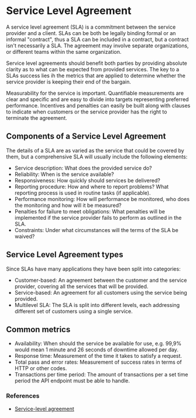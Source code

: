 # Service Level Agreement

A service level agreement (SLA) is a commitment between the service provider and a client. SLAs can be both be legally binding formal or an informal "contract", thus a SLA can be included in a contract, but a contract isn't necessarily a SLA. The agreement may involve separate organizations, or different teams within the same organization.

Service level agreements should benefit both parties by providing absolute clarity as to what can be expected from provided services. The key to a SLAs success lies ih the metrics that are applied to determine whether the service provider is keeping their end of the bargain.

Measurability for the service is important. Quantifiable measurements are clear and specific and are easy to divide into targets representing preferred performance. Incentives and penalties can easily be built along with clauses to indicate when customers or the service provider has the right to terminate the agreement.

## Components of a Service Level Agreement

The details of a SLA are as varied as the service that could be covered by them, but a comprehensive SLA will usually include the following elements:

- Service description: What does the provided service do?
- Reliability: When is the service available?
- Responsiveness: How quickly should services be delivered?
- Reporting procedure: How and where to report problems? What reporting process is used in routine tasks (if applicable).
- Performance monitoring: How will performance be monitored, who does the monitoring and how will it be measured?
- Penalties for failure to meet obligations: What penalties will be implemented if the service provider fails to perform as outlined in the SLA.
- Constraints: Under what circumstances will the terms of the SLA be waived?

## Service Level Agreement types

Since SLAs have many applications they have been split into categories:

- Customer-based: An agreement between the customer and the service provider, covering all the services that will be provided.
- Service-based: An agreement for all customers using the service being provided.
- Multilevel SLA: The SLA is split into different levels, each addressing different set of customers using a single service.

## Common metrics

- Availability: When should the service be available for use, e.g. 99,9% would mean 1 minute and 26 seconds of downtime allowed per day.
- Response time: Measurement of the time it takes to satisfy a request.
- Total pass and error rates: Measurement of success rates in terms of HTTP or other codes.
- Transactions per time period: The amount of transactions per a set time period the API endpoint must be able to handle.

### References

- [Service-level agreement](https://en.wikipedia.org/wiki/Service-level_agreement)
